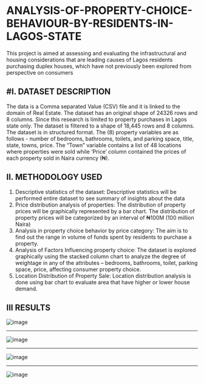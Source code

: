 # ANALYSIS-OF-PROPERTY-CHOICE-BEHAVIOUR-BY-RESIDENTS-IN-LAGOS-STATE
This project is aimed at assessing and evaluating the infrastructural and housing considerations that are leading causes of Lagos residents purchasing duplex houses, which have not previously been explored from perspective on consumers

#I. DATASET DESCRIPTION
---------------------------
The data is a Comma separated Value (CSV) file and it is linked to the domain of Real Estate. The dataset has an original shape of 24326 rows and 8 columns. Since this research is limited to property purchases in Lagos state only. The dataset is filtered to a shape of 18,445 rows and 8 columns. The dataset is in structured format. The (8) property variables are as follows - number of bedrooms, bathrooms, toilets, and parking space, title, state, towns, price. The “Town” variable contains a list of 48 locations where properties were sold while ‘Price’ column contained the prices of each property sold in Naira currency (₦).  

II. METHODOLOGY USED
---------------------
1. Descriptive statistics of the dataset: Descriptive statistics will be performed entire dataset to see summary of insights about the data
2. Price distribution analysis of properties: The distribution of property prices will be graphically represented by a bar chart. The distribution of property prices will be categorized by an interval of ₦100M (100 million Naira)
3. Analysis in property choice behavior by price category: The aim is to find out the range in volume of funds spent by residents to purchase a property.
4. Analysis of Factors Influencing property choice: The dataset is explored graphically using the stacked column chart to analyze the degree of weightage in any of the attributes – bedrooms, bathrooms, toilet, parking space, price, affecting consumer property choice.
5. Location Distribution of Property Sale: Location distribution analysis is done using bar chart to evaluate area that have higher or lower house demand.


III RESULTS
-------------------------
![image](https://user-images.githubusercontent.com/61459286/215340462-937cafcf-dbe1-4a09-acae-0f0f893b0922.png)
___________
![image](https://user-images.githubusercontent.com/61459286/215339819-c6d9b7c2-1e2a-4294-ba87-848c337d3044.png)

________________________
![image](https://user-images.githubusercontent.com/61459286/215339956-603ae7a4-889b-4c65-a3cb-b840de1600d5.png)

________________________
![image](https://user-images.githubusercontent.com/61459286/215340174-06ccea50-a9d2-4a60-bae0-5eb6d8cb5171.png)






